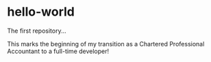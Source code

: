 # hello-world
The first repository...

This marks the beginning of my transition as a Chartered Professional Accountant to a full-time developer!
